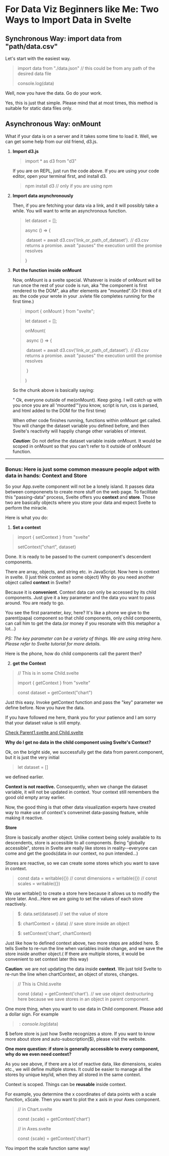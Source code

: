 # For Data Viz Beginners like Me: Two Ways to Import Data in Svelte 

## Synchronous Way: import data from "path/data.csv"

Let's start with the easiest way.

> import data from "./data.json"   // this could be from any path of the desired data file
>
> console.log(data)

Well, now you have the data. Go do your work.

Yes, this is just that simple. Please mind that at most times,  this method is suitable for static data files only.

## Asynchronous Way: onMount

What if your data is on a server and it takes some time to load it. Well, we can get some help from our old friend, d3.js.

1. **Import d3.js**

   > import * as d3 from "d3"

   If you are on REPL, just run the code above. If you are using your code editor, open your terminal first, and install d3.

   > npm install d3 // only if you are using npm

2. **Import data asynchronously**

   Then, if you are fetching your data via a link, and it will possibly take a while. You will want to write an asynchronous function. 

   > let dataset = [];
   >
   > async () => {
   >
   > ​	dataset = await d3.csv('link_or_path_of_dataset'). // d3.csv returns a promise. await "pauses" the execution untill the promise resolves
   >
   > }

3. **Put the function inside onMount**

   Now, onMount is a svelte special. Whatever is inside of onMount will be run once the rest of your code is run, aka "the component is first rendered to the DOM", aka after elements are "mounted".(Or I think of it as: the code your wrote in your .svlete file completes running for the first time.)

   > import { onMount } from "svelte";

   > let dataset = [];
   >
   > onMount(
   >
   > ​	async () => {
   >
   > ​		dataset = await d3.csv('link_or_path_of_dataset'). // d3.csv returns a promise. await "pauses" the execution untill the promise resolves
   >
   > ​	}
   >
   > )

   So the chunk above is basically saying:
   
   " Ok, everyone outside of me(onMount). Keep going. I will catch up with you once you are all 'mounted'"(you know, script is run, css is parsed, and html added to the DOM for the first time)
   
   When other code finishes running, functions within onMount get called. You will change the dataset variable you defined before, and then Svelte's reactivity will happliy change other variables of interest. 
   
   ***Caution***: Do not define the dataset variable inside onMount. It would be scoped in onMount so that you can't refer to it outside of onMount function.



****

### Bonus: Here is just some common measure people adpot with data in hands: Context and Store

So your App.svelte component will not be a lonely island. It passes data between componenets to create more stuff on the web page. To facilitate this "passing-data" process, Svelte offers you **context** and **store**. Those two are basically objects where you store your data and expect Svelte to perform the miracle.

Here is what you do:

1. **Set a context**

> import { setContext } from "svelte"
>
> setContext("chart", dataset)

Done. It is ready to be passed to the current component's descendent components.

There are array, objects, and string etc. in JavaScript. Now here is context in svelte. (I just think context as some object) Why do you need another object called **context** in Svelte? 

Because it is **convenient**. Context data can only be accessed by its child components. Just give it a key parameter and the data you want to pass around. You are ready to go.

You see the first parameter, *key*, here? It's like a phone we give to the parent(papa) component so that child components, only child components, can call him to get the data.(or money if you resonate with this metaphor a lot...) 

*PS: The key parameter can be a variety of things. We are using string here. Please refer to Svelte tutorial for more details.*

Here is the phone, how do child components call the parent then?

2. **get the Context**

> // This is in some Child.svelte
>
> import { getContext } from "svelte"
>
> const dataset = getContext("chart")

Just this easy. Invoke getContext function and pass the "key" parameter we define before. Now you have the data.

If you have followed me here, thank you for your patience and I am sorry that your dataset value is still empty.

[Check Parent1.svelte and Child.svelte](https://svelte.dev/repl/4eb3f32119e044c796919d8bd64d2fa0?version=3.38.2)

**Why do I get no data in the child component using Svelte's Context?**

Ok, on the bright side, we successfully get the data from parent.component, but it is just the very initial 

> let dataset = []

we defined earlier.

**Context is not reactive.** Consequently, when we change the dataset variable, it will not be updated in context. Your context still remembers the good old empty array earlier.

Now, the good thing is that other data visualization experts have created way to make use of context's conveninet data-passing feature, while making it reactive.

**Store**

Store is basically another object. Unlike context being solely available to its descendents, store is accessible to all components. Being "globally accessible", stores in Svelte are really like stores in reality--everyone can come and get the goods(data in our context, no pun intended...)

Stores are reactive, so we can create some stores which you want to save in context.

> const data = writable({})
> // const dimensions = writable({})
> // const scales = writable({})

We use writable() to create a store here because it allows us to modify the store later. And...Here we are going to set the values of each store reactively.

> $: data.set(dataset)   // set the value of store
>
> $: chartContext = {data}   // save store inside an object

> $: setContext('chart', chartContext)

Just like how to defined context above, two more steps are added here. $: tells Svelte to re-run the line when variables inside change, and we save the store inside another object.( If there are multiple stores, it would be convenient to set context later this way)

**Caution**: we are not updating the data inside **context**. We just told Svelte to re-run the line when chartContext, an object of stores, changes.

> // This is Child.svelte
>
> const {data} = getContext('chart').  // we use object destructuring here because we save stores in an object in parent component.

One more thing, when you want to use data in Child component. Please add a dollar sign. For example

> $: console.log($data)

$ before store is just how Svelte recognizes a store. If you want to know more about store and auto-subscription($), please visit the website.

**One more question: if store is generally accessible to every component, why do we even need context?**

As you see above, if there are a lot of reactive data, like dimensions, scales etc., we will define multiple stores. It could be easier to manage all the stores by unique key/id, when they all stored in the same context.

Context is scoped. Things can be **reusable** inside context.

For example, you determine the x coordinates of data points with a scale function, xScale. Then you want to plot the x axis in your Axes component.

> // in Chart.svelte
>
> const {scale} =  getContext('chart')
>
> // in Axes.svelte
>
> const {scale} = getContext('chart')

You import the scale function same way!
